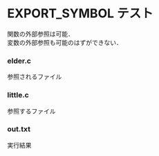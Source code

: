 # EXPORT_SYMBOL テスト
関数の外部参照は可能．  
変数の外部参照も可能のはずができない．

### elder.c
参照されるファイル
### little.c
参照するファイル
### out.txt
実行結果
